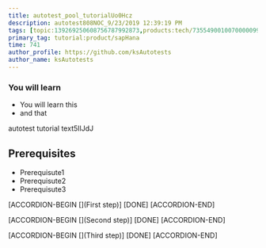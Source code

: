 ```yaml
---
title: autotest_pool_tutorialUo0Hcz
description: autotest808NOC_9/23/2019 12:39:19 PM
tags: [topic:139269250608756787992873,products:tech/73554900100700000996,tutorial:experience/advanced]
primary_tag: tutorial:product/sapHana
time: 741
author_profile: https://github.com/ksAutotests
author_name: ksAutotests
---
```

### You will learn
- You will learn this
- and that

autotest tutorial text5IlJdJ

## Prerequisites
- Prerequisute1
- Prerequisute2
- Prerequisute3

[ACCORDION-BEGIN [](First step)]
[DONE]
[ACCORDION-END]

[ACCORDION-BEGIN [](Second step)]
[DONE]
[ACCORDION-END]

[ACCORDION-BEGIN [](Third step)]
[DONE]
[ACCORDION-END]

